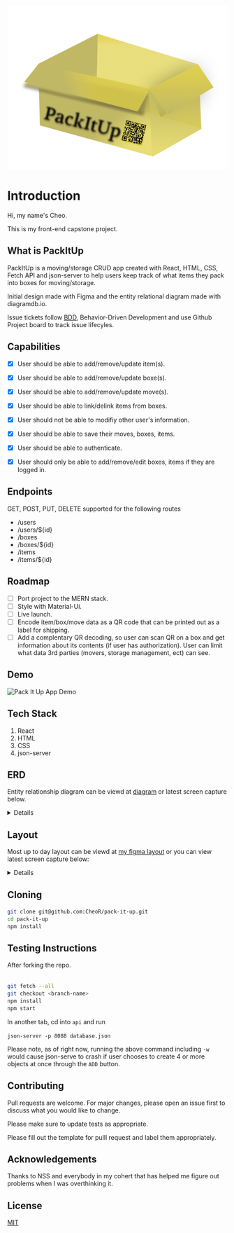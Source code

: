<img src="./src/assets/images/PackItUpLogo.png" alt="Pack It Up Logo" />

# Introduction

Hi, my name's Cheo.

This is my front-end capstone project.

## What is PackItUp

PackItUp is a moving/storage CRUD app created with React, HTML, CSS, Fetch API and json-server to help users keep track of what items they pack into boxes for moving/storage.

Initial design made with Figma and the entity relational diagram made with diagramdb.io.

Issue tickets follow [BDD](https://en.wikipedia.org/wiki/Behavior-driven_development#Behavioral_specifications), Behavior-Driven Development and use Github Project board to track issue lifecyles.

## Capabilities

- [x] User should be able to add/remove/update item(s).

- [x] User should be able to add/remove/update boxe(s).

- [x] User should be able to add/remove/update move(s).

- [x] User should be able to link/delink items from boxes.

- [x] User should not be able to modifiy other user's information.

- [x] User should be able to save their moves, boxes, items.

- [x] User should be able to authenticate.

- [x] User should only be able to add/remove/edit boxes, items if they are logged in.

## Endpoints

GET, POST, PUT, DELETE supported for the following routes

- /users
- /users/${id}
- /boxes
- /boxes/${id}
- /items
- /items/${id}

## Roadmap

- [ ] Port project to the MERN stack.
- [ ] Style with Material-Ui.
- [ ] Live launch.
- [ ] Encode item/box/move data as a QR code that can be printed out as a label for shipping.
- [ ] Add a complentary QR decoding, so user can scan QR on a box and get information about its contents (if user has authorization). User can limit what data 3rd parties (movers, storage management, ect) can see.

## Demo

<img src="./src/assets/screen-recording.gif" alt="Pack It Up App Demo">

## Tech Stack

1. React
2. HTML
3. CSS
4. json-server

## ERD

Entity relationship diagram can be viewd at [diagram](https://dbdiagram.io/d/603cf260fcdcb6230b21ffe2) or latest screen capture below.

<details>
  <img src="./src/assets/images/PackItUp.png" alt="entity relationship diagram for pack it up" />
</details>

## Layout

Most up to day layout can be viewd at [my figma layout](https://www.figma.com/file/FVTItU8oORU8Mrihcd60Jj/PackItUp?node-id=39%3A0) or you can view latest screen capture below:

<details>
 <img src="./src/assets/images/Layout.png" alt="layout for pack it up" />
</details>

## Cloning

```bash
git clone git@github.com:CheoR/pack-it-up.git
cd pack-it-up
npm install
```

## Testing Instructions

After forking the repo.

```bash

git fetch --all
git checkout <branch-name>
npm install
npm start

```

In another tab, cd into `api` and run

`json-server -p 8088 database.json`

Please note, as of right now, running the above command including `-w` would cause json-serve to crash if user chooses to create 4 or more objects at once through the `ADD` button.

## Contributing

Pull requests are welcome. For major changes, please open an issue first to discuss what you would like to change.

Please make sure to update tests as appropriate.

Please fill out the template for pulll request and label them appropriately.

## Acknowledgements

Thanks to NSS and everybody in my cohert that has helped me figure out problems when I was overthinking it.

## License

[MIT](https://choosealicense.com/licenses/mit/)

